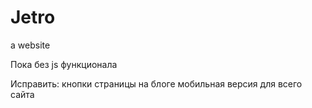 # Jetro

a website

Пока без js функционала

Исправить:
кнопки страницы на блоге
мобильная версия для всего сайта
